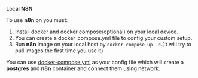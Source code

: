 Local **N8N**

To use **n8n** on you must:
 1. Install docker and docker compose(optional) on your local device.
 2. You can create a docker_compose.yml file to config your custom setup.
 3. Run **n8n** image on your local host by ```docker compose up -d```.(It will try to pull images the first time you use it)

You can use [docker-compose.yml](./docker-compose.yml) as your config file which will create a **postgres** and **n8n** container and connect them using network.
